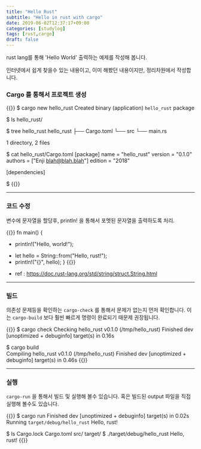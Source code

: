 ```yaml
---
title: "Hello Rust"
subtitle: "Hello in rust with cargo"
date: 2019-06-02T12:37:17+09:00
categories: [studylog]
tags: [rust,cargo]
draft: false
---
```


rust lang를 통해 'Hello World' 출력하는 예제를 작성해 봅니다.

인터넷에서 쉽게 찾을수 있는 내용이고, 이미 해봤던 내용이지만, 
정리차원에서 작성합니다.

<!--more-->

### Cargo 를 통해서 프로젝트 생성

{{<highlight shell>}}
$ cargo new hello_rust
    Created binary (application) `hello_rust` package

$ ls
hello_rust/

$ tree hello_rust 
hello_rust
├── Cargo.toml
└── src
    └── main.rs

1 directory, 2 files

$ cat hello_rust/Cargo.toml 
[package]
name = "hello_rust"
version = "0.1.0"
authors = ["Enji <blah@blah.blah>"]
edition = "2018"

[dependencies]

$
{{</highlight>}}

----

### 코드 수정 

변수에 문자열을 할당후, println! 을 통해서 포멧된 문자열을 출력하도록 처리.

{{<highlight rust>}}
 fn main() {
-    println!("Hello, world!");
+    let hello = String::from("Hello, rust!");
+    println!("{}", hello);
 }
{{</highlight>}}

* ref : https://doc.rust-lang.org/std/string/struct.String.html

----

### 빌드

의존성 문제등을 확인하는 `cargo-check` 를 통해서 문제가 없는지 먼저 확인합니다.
이는 `cargo-build` 보다 훨씬 빠르게 명령이 완료되기 때문제 권장됩니다.

{{<highlight shell>}}
$ cargo check
    Checking hello_rust v0.1.0 (/tmp/hello_rust)
    Finished dev [unoptimized + debuginfo] target(s) in 0.16s

$ cargo build       
   Compiling hello_rust v0.1.0 (/tmp/hello_rust)
    Finished dev [unoptimized + debuginfo] target(s) in 0.46s
{{</highlight>}}

----

### 실행

`cargo-run` 을 통해서 빌드 및 실행해 볼수 있습니다.
혹은 빌드된 output 파일을 직접 실행해 볼수도 있습니다.

{{<highlight shell>}}
$ cargo run
    Finished dev [unoptimized + debuginfo] target(s) in 0.02s
     Running `target/debug/hello_rust`
Hello, rust!

$ ls 
Cargo.lock  Cargo.toml	src/  target/
$ ./target/debug/hello_rust 
Hello, rust!
{{</highlight>}}

